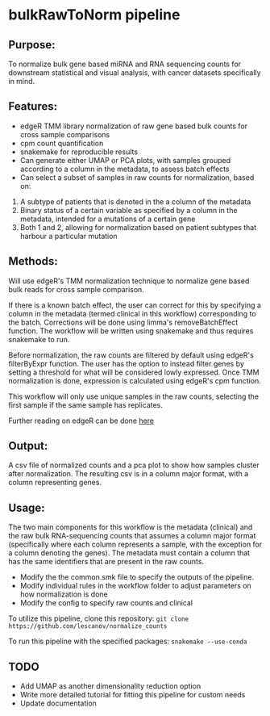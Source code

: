 # bulkRawToNorm pipeline

## Purpose:
To normalize bulk gene based miRNA and RNA sequencing counts for downstream statistical and visual analysis, with cancer datasets specifically in mind.

## Features:
- edgeR TMM library normalization of raw gene based bulk counts for cross sample comparisons
- cpm count quantification
- snakemake for reproducible results
- Can generate either UMAP or PCA plots, with samples grouped according to a column in the metadata, to assess batch effects
- Can select a subset of samples in raw counts for normalization, based on:
1. A subtype of patients that is denoted in the a column of the metadata
2. Binary status of a certain variable as specified by a column in the metadata, intended for a mutations of a certain gene
3. Both 1 and 2, allowing for normalization based on patient subtypes that harbour a particular mutation

## Methods:
Will use edgeR's TMM normalization technique to normalize gene based bulk reads for cross sample comparison.

If there is a known batch effect, the user can correct for this by specifying a column in the metadata (termed clinical in this workflow) corresponding to the batch. Corrections will be done using limma's removeBatchEffect function. The workflow will be written using snakemake and thus requires snakemake to run.

Before normalization, the raw counts are filtered by default using edgeR's filterByExpr function. The user has the option to instead filter genes by setting a threshold for what will be considered lowly expressed. Once TMM normalization is done, expression is calculated using edgeR's cpm function.

This workflow will only use unique samples in the raw counts, selecting the first sample if the same sample has replicates.

Further reading on edgeR can be done [here](https://www.bioconductor.org/packages/devel/bioc/vignettes/edgeR/inst/doc/edgeRUsersGuide.pdf)

## Output:
A csv file of normalized counts and a pca plot to show how samples cluster after normalization. The resulting csv is in a column major format, with a column representing genes.

## Usage:
The two main components for this workflow is the metadata (clinical) and the raw bulk RNA-sequencing counts that assumes a column major format (specifically where each column represents a sample, with the exception for a column denoting the genes). The metadata must contain a column that has the same identifiers that are present in the raw counts.
- Modify the the common.smk file to specify the outputs of the pipeline.
- Modify individual rules in the workflow folder to adjust parameters on how normalization is done
- Modify the config to specify raw counts and clinical

To utilize this pipeline, clone this repository:
`git clone https://github.com/lescanov/normalize_counts`

To run this pipeline with the specified packages:
`snakemake --use-conda`

## TODO
- Add UMAP as another dimensionality reduction option
- Write more detailed tutorial for fitting this pipeline for custom needs
- Update documentation
